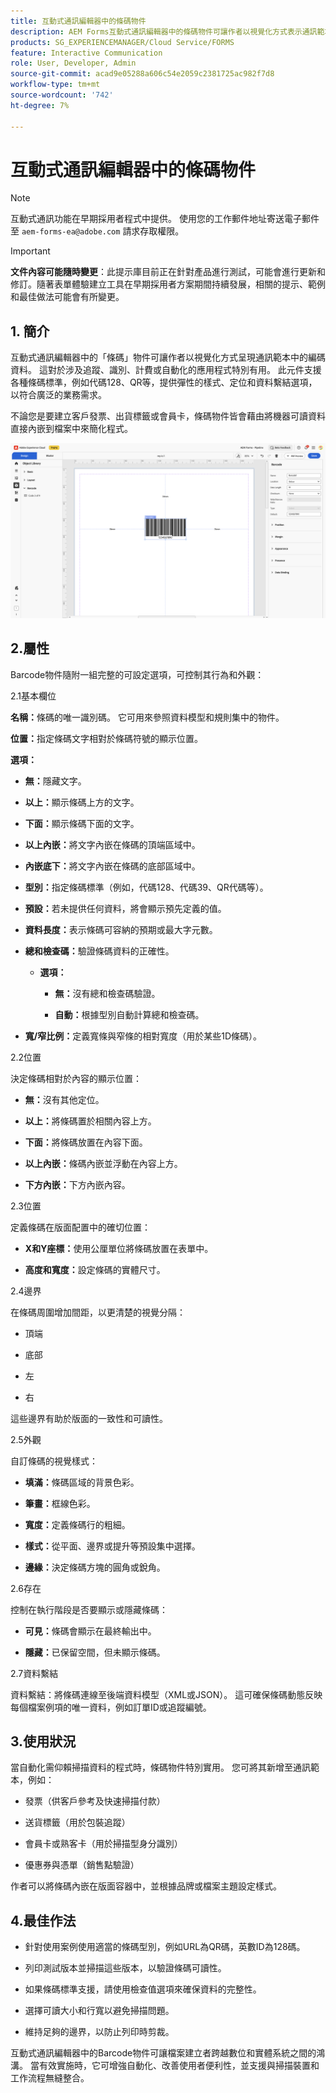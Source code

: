 ```yaml
---
title: 互動式通訊編輯器中的條碼物件
description: AEM Forms互動式通訊編輯器中的條碼物件可讓作者以視覺化方式表示通訊範本中的編碼資料。
products: SG_EXPERIENCEMANAGER/Cloud Service/FORMS
feature: Interactive Communication
role: User, Developer, Admin
source-git-commit: acad9e05288a606c54e2059c2381725ac982f7d8
workflow-type: tm+mt
source-wordcount: '742'
ht-degree: 7%

---
```



# 互動式通訊編輯器中的條碼物件

>[!NOTE]
>
> 互動式通訊功能在早期採用者程式中提供。 使用您的工作郵件地址寄送電子郵件至 `aem-forms-ea@adobe.com` 請求存取權限。

>[!IMPORTANT]
>
> **文件內容可能隨時變更**：此提示庫目前正在針對產品進行測試，可能會進行更新和修訂。隨著表單體驗建立工具在早期採用者方案期間持續發展，相關的提示、範例和最佳做法可能會有所變更。

## &#x200B;1. 簡介

互動式通訊編輯器中的「條碼」物件可讓作者以視覺化方式呈現通訊範本中的編碼資料。 這對於涉及追蹤、識別、計費或自動化的應用程式特別有用。 此元件支援各種條碼標準，例如代碼128、QR等，提供彈性的樣式、定位和資料繫結選項，以符合廣泛的業務需求。

不論您是要建立客戶發票、出貨標籤或會員卡，條碼物件皆會藉由將機器可讀資料直接內嵌到檔案中來簡化程式。

![尋找IC檔案](/help/forms/interactive-communication/assets/barcode.png)

## 2.屬性

Barcode物件隨附一組完整的可設定選項，可控制其行為和外觀：

2.1基本欄位

**名稱：**&#x200B;條碼的唯一識別碼。 它可用來參照資料模型和規則集中的物件。

**位置：**&#x200B;指定條碼文字相對於條碼符號的顯示位置。

**選項：**

- **無：**&#x200B;隱藏文字。

- **以上：**&#x200B;顯示條碼上方的文字。

- **下面：**&#x200B;顯示條碼下面的文字。

- **以上內嵌：**&#x200B;將文字內嵌在條碼的頂端區域中。

- **內嵌底下：**&#x200B;將文字內嵌在條碼的底部區域中。

- **型別：**&#x200B;指定條碼標準（例如，代碼128、代碼39、QR代碼等）。

- **預設：**&#x200B;若未提供任何資料，將會顯示預先定義的值。

- **資料長度：**&#x200B;表示條碼可容納的預期或最大字元數。

- **總和檢查碼：**&#x200B;驗證條碼資料的正確性。

   - **選項：**

      - **無：**&#x200B;沒有總和檢查碼驗證。

      - **自動：**&#x200B;根據型別自動計算總和檢查碼。

- **寬/窄比例：**&#x200B;定義寬條與窄條的相對寬度（用於某些1D條碼）。

2.2位置

決定條碼相對於內容的顯示位置：

- **無：**&#x200B;沒有其他定位。

- **以上：**&#x200B;將條碼置於相關內容上方。

- **下面：**&#x200B;將條碼放置在內容下面。

- **以上內嵌：**&#x200B;條碼內嵌並浮動在內容上方。

- **下方內嵌：**&#x200B;下方內嵌內容。

2.3位置

定義條碼在版面配置中的確切位置：

- **X和Y座標：**&#x200B;使用公厘單位將條碼放置在表單中。

- **高度和寬度：**&#x200B;設定條碼的實體尺寸。

2.4邊界

在條碼周圍增加間距，以更清楚的視覺分隔：

- 頂端

- 底部

- 左

- 右

這些邊界有助於版面的一致性和可讀性。

2.5外觀

自訂條碼的視覺樣式：

- **填滿：**&#x200B;條碼區域的背景色彩。

- **筆畫：**&#x200B;框線色彩。

- **寬度：**&#x200B;定義條碼行的粗細。

- **樣式：**&#x200B;從平面、邊界或提升等預設集中選擇。

- **邊緣：**&#x200B;決定條碼方塊的圓角或銳角。

2.6存在

控制在執行階段是否要顯示或隱藏條碼：

- **可見：**&#x200B;條碼會顯示在最終輸出中。

- **隱藏：**&#x200B;已保留空間，但未顯示條碼。

2.7資料繫結

資料繫結：將條碼連線至後端資料模型（XML或JSON）。 這可確保條碼動態反映每個檔案例項的唯一資料，例如訂單ID或追蹤編號。

## 3.使用狀況

當自動化需仰賴掃描資料的程式時，條碼物件特別實用。 您可將其新增至通訊範本，例如：

- 發票（供客戶參考及快速掃描付款）

- 送貨標籤（用於包裝追蹤）

- 會員卡或熟客卡（用於掃描型身分識別）

- 優惠券與憑單（銷售點驗證）

作者可以將條碼內嵌在版面容器中，並根據品牌或檔案主題設定樣式。

## 4.最佳作法

- 針對使用案例使用適當的條碼型別，例如URL為QR碼，英數ID為128碼。

- 列印測試版本並掃描這些版本，以驗證條碼可讀性。

- 如果條碼標準支援，請使用檢查值選項來確保資料的完整性。

- 選擇可讀大小和行寬以避免掃描問題。

- 維持足夠的邊界，以防止列印時剪裁。

互動式通訊編輯器中的Barcode物件可讓檔案建立者跨越數位和實體系統之間的鴻溝。 當有效實施時，它可增強自動化、改善使用者便利性，並支援與掃描裝置和工作流程無縫整合。
